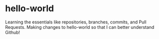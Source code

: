 # hello-world
Learning the essentials like repositories, branches, commits, and Pull Requests.
Making changes to hello-world so that I can better understand Github!

